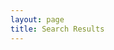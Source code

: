 ```yaml
---
layout: page
title: Search Results
---
```


<style>
#search-results {
  list-style: none;
  padding: 0;
  margin: 0;
}

#search-results li {
  margin-bottom: 25px;
  padding: 20px;
  border: 1px solid #e1e5e9;
  border-radius: 8px;
  background-color: #ffffff;
  box-shadow: 0 2px 4px rgba(0,0,0,0.05);
  transition: box-shadow 0.2s ease;
}

#search-results li:hover {
  box-shadow: 0 4px 8px rgba(0,0,0,0.1);
}

.result-header {
  display: flex;
  justify-content: space-between;
  align-items: flex-start;
  margin-bottom: 12px;
}

.result-header h3 {
  margin: 0;
  font-size: 1.3em;
  line-height: 1.3;
  flex: 1;
}

.result-header h3 a {
  text-decoration: none;
  color: #2c5aa0;
  font-weight: 600;
}

.result-header h3 a:hover {
  text-decoration: underline;
  color: #1a4480;
}

.result-date {
  color: #6c757d;
  font-size: 0.9em;
  font-weight: normal;
  margin-left: 15px;
  white-space: nowrap;
}

.result-excerpt {
  color: #495057;
  line-height: 1.6;
  font-size: 0.95em;
}

.result-excerpt mark {
  background-color: #fff3cd;
  padding: 2px 4px;
  border-radius: 3px;
  font-weight: 600;
  color: #856404;
}

.search-info {
  margin-bottom: 20px;
  padding: 15px 20px;
  background-color: #f8f9fa;
  border: 1px solid #dee2e6;
  border-radius: 6px;
  font-size: 0.95em;
  color: #495057;
}

.no-results {
  text-align: center;
  padding: 60px 20px;
  color: #6c757d;
  font-style: italic;
  font-size: 1.1em;
  background-color: #f8f9fa;
  border-radius: 8px;
  border: 1px solid #dee2e6;
}

/* Responsive design */
@media (max-width: 768px) {
  .result-header {
    flex-direction: column;
    align-items: flex-start;
  }
  
  .result-date {
    margin-left: 0;
    margin-top: 5px;
    font-size: 0.85em;
  }
  
  #search-results li {
    padding: 15px;
  }
}
</style>

<!-- Search info will be populated by JavaScript -->
<div id="search-info" class="search-info" style="display: none;"></div>

<!-- List where search results will be rendered -->
<ul id="search-results"></ul>

<!-- Include Lunr.js library -->
<script src="{{site.baseurl}}/assets/js/lunr.js"></script>

<script>
  // Template to generate the JSON to search
  window.store = {
    {% for post in site.posts %}
      "{{ post.url | slugify }}": {
        "title": "{{ post.title | xml_escape }}",
        "author": "{{ post.author | xml_escape }}",
        "category": "{{ post.category | xml_escape }}",
        "content": {{ post.content | strip_html | strip_newlines | jsonify }},
        "url": "{{ site.baseurl }}{{ post.url | xml_escape }}"
      }
      {% unless forloop.last %},{% endunless %}
    {% endfor %}
  };

  // Clean math equations from search content
  function cleanMathFromContent(content) {
    if (!content) return '';
    
    // Remove display math: $$...$$
    content = content.replace(/\$\$[\s\S]*?\$\$/g, ' [math equation] ');
    
    // Remove inline math: $...$
    content = content.replace(/\$[^$]*?\$/g, ' [math] ');
    
    // Remove LaTeX display math: \[...\]
    content = content.replace(/\\\[[\s\S]*?\\\]/g, ' [math equation] ');
    
    // Remove LaTeX inline math: \(...\)
    content = content.replace(/\\\([\s\S]*?\\\)/g, ' [math] ');
    
    // Remove equation environments
    content = content.replace(/\\begin\{equation\}[\s\S]*?\\end\{equation\}/g, ' [equation] ');
    content = content.replace(/\\begin\{align\}[\s\S]*?\\end\{align\}/g, ' [equation] ');
    content = content.replace(/\\begin\{aligned\}[\s\S]*?\\end\{aligned\}/g, ' [equation] ');
    content = content.replace(/\\begin\{split\}[\s\S]*?\\end\{split\}/g, ' [equation] ');
    
    // Clean up multiple spaces
    content = content.replace(/\s+/g, ' ').trim();
    
    return content;
  }

  // Store original content and create cleaned version for search indexing
  for (var key in window.store) {
    if (window.store[key].content) {
      window.store[key].originalContent = window.store[key].content;
      window.store[key].content = cleanMathFromContent(window.store[key].content);
    }
  }
</script>

<!-- Custom search script -->
<script src="{{site.baseurl}}/assets/js/search.js"></script>

